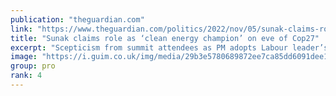 ```yaml
---
publication: "theguardian.com"
link: "https://www.theguardian.com/politics/2022/nov/05/sunak-claims-role-as-clean-energy-champion-on-eve-of-cop27"
title: "Sunak claims role as ‘clean energy champion’ on eve of Cop27"
excerpt: "Scepticism from summit attendees as PM adopts Labour leader’s stated aim of making UK a green ‘superpower’"
image: "https://i.guim.co.uk/img/media/29b3e5780689872ee7ca85dd6091dee1480a30be/1197_846_2891_1735/master/2891.jpg?width=1200&height=630&quality=85&auto=format&fit=crop&overlay-align=bottom%2Cleft&overlay-width=100p&overlay-base64=L2ltZy9zdGF0aWMvb3ZlcmxheXMvdG8tZGVmYXVsdC5wbmc&enable=upscale&s=0c755fbadc63f5e0dfccebd54580f3a5"
group: pro
rank: 4
---
```

